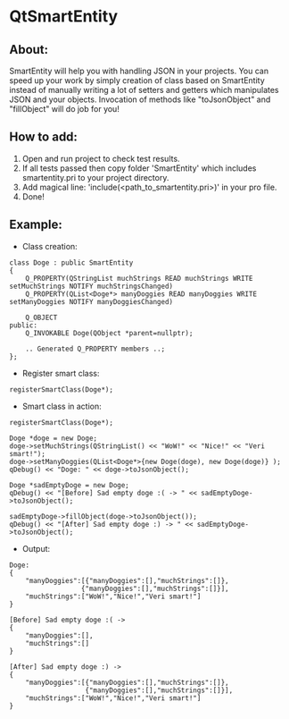 # QtSmartEntity
## About:
SmartEntity will help you with handling JSON in your projects.
You can speed up your work by simply creation of class based on SmartEntity instead of manually writing a lot of setters and getters which manipulates JSON and your objects.
Invocation of methods like "toJsonObject" and "fillObject" will do job for you!

## How to add:
1. Open and run project to check test results.
2. If all tests passed then copy folder 'SmartEntity' which includes smartentity.pri to your project directory.
3. Add magical line: 'include(\<path_to_smartentity.pri\>)' in your pro file.
4. Done!

## Example:
* Class creation:
```
class Doge : public SmartEntity
{
    Q_PROPERTY(QStringList muchStrings READ muchStrings WRITE setMuchStrings NOTIFY muchStringsChanged)
    Q_PROPERTY(QList<Doge*> manyDoggies READ manyDoggies WRITE setManyDoggies NOTIFY manyDoggiesChanged)

    Q_OBJECT
public:
    Q_INVOKABLE Doge(QObject *parent=nullptr);
    
    .. Generated Q_PROPERTY members ..;
};
```
* Register smart class:
```
registerSmartClass(Doge*);
```

* Smart class in action:
```
registerSmartClass(Doge*);

Doge *doge = new Doge;
doge->setMuchStrings(QStringList() << "WoW!" << "Nice!" << "Veri smart!");
doge->setManyDoggies(QList<Doge*>{new Doge(doge), new Doge(doge)} );
qDebug() << "Doge: " << doge->toJsonObject();

Doge *sadEmptyDoge = new Doge;
qDebug() << "[Before] Sad empty doge :( -> " << sadEmptyDoge->toJsonObject();

sadEmptyDoge->fillObject(doge->toJsonObject());
qDebug() << "[After] Sad empty doge :) -> " << sadEmptyDoge->toJsonObject();
```

* Output:
```
Doge:
{
	"manyDoggies":[{"manyDoggies":[],"muchStrings":[]},
				  {"manyDoggies":[],"muchStrings":[]}],
	"muchStrings":["WoW!","Nice!","Veri smart!"]
}

[Before] Sad empty doge :( -> 
{
	"manyDoggies":[],
	"muchStrings":[]
}

[After] Sad empty doge :) -> 
{
	"manyDoggies":[{"manyDoggies":[],"muchStrings":[]},
				   {"manyDoggies":[],"muchStrings":[]}],
	"muchStrings":["WoW!","Nice!","Veri smart!"]
}
```
